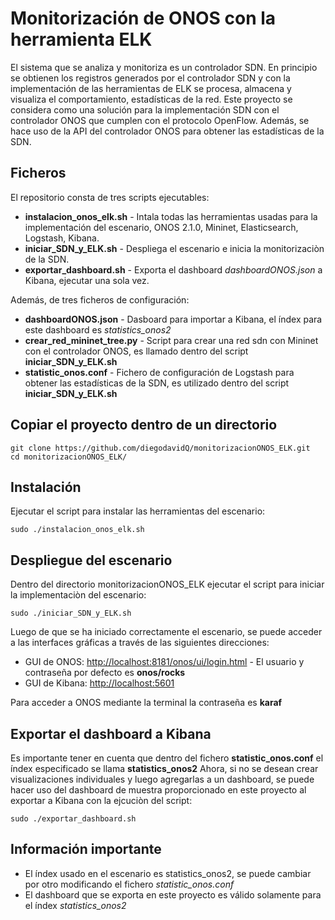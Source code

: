 # Monitorización de ONOS con la herramienta ELK

El sistema que se analiza y monitoriza es un controlador SDN. En principio se obtienen los registros generados por el controlador SDN y con la implementación de las
herramientas de ELK se procesa, almacena y visualiza el comportamiento, estadísticas de la red. Este proyecto se considera como una solución para la implementación SDN
con el controlador ONOS que cumplen con el protocolo OpenFlow. Además, se hace uso de la API del controlador ONOS para obtener las estadísticas de la SDN.

<center>
  <src="simulacion_monitorizacion_SDN_ONOS_ELK.gif" width="600">
</center>

## Ficheros

El repositorio consta de tres scripts ejecutables:
* **instalacion_onos_elk.sh** - Intala todas las herramientas usadas para la implementación del escenario, ONOS 2.1.0, Mininet, Elasticsearch, Logstash, Kibana.
* **iniciar_SDN_y_ELK.sh** - Despliega el escenario e inicia la monitorizaciòn de la SDN.
* **exportar_dashboard.sh** - Exporta el dashboard *dashboardONOS.json* a Kibana, ejecutar una sola vez.

Además, de tres ficheros de configuración:
* **dashboardONOS.json** - Dasboard para importar a Kibana, el índex para este dashboard es *statistics_onos2*
* **crear_red_mininet_tree.py** - Script para crear una red sdn con Mininet con el controlador ONOS, es llamado dentro del script **iniciar_SDN_y_ELK.sh**
* **statistic_onos.conf** - Fichero de configuración de Logstash para obtener las estadísticas de la SDN, es utilizado dentro del script **iniciar_SDN_y_ELK.sh**

## Copiar el proyecto dentro de un directorio
```
git clone https://github.com/diegodavidQ/monitorizacionONOS_ELK.git
cd monitorizacionONOS_ELK/
```
## Instalación
Ejecutar el script para instalar las herramientas del escenario:
```
sudo ./instalacion_onos_elk.sh
```
## Despliegue del escenario
Dentro del directorio monitorizacionONOS_ELK ejecutar el script para iniciar la implementaciòn del escenario:
```
sudo ./iniciar_SDN_y_ELK.sh
```
Luego de que se ha iniciado correctamente el escenario, se puede acceder a las interfaces gráficas a través de las siguientes direcciones:
* GUI de ONOS: [http://localhost:8181/onos/ui/login.html](http://localhost:8181/onos/ui/login.html) - El usuario y contraseña por defecto es **onos/rocks**
* GUI de Kibana: [http://localhost:5601](http://localhost:5601)

Para acceder a ONOS mediante la terminal la contraseña es **karaf**

## Exportar el dashboard a Kibana
Es importante tener en cuenta que dentro del fichero **statistic_onos.conf** el índex especificado se llama **statistics_onos2**
Ahora, si no se desean crear visualizaciones individuales y luego agregarlas a un dashboard, se puede hacer uso del dashboard de muestra proporcionado en este proyecto al exportar a Kibana con la ejcuciòn del script:
```
sudo ./exportar_dashboard.sh
```

## Información importante
* El índex usado en el escenario es statistics_onos2, se puede cambiar por otro modificando el fichero *statistic_onos.conf*
* El dashboard que se exporta en este proyecto es válido solamente para el índex *statistics_onos2*




